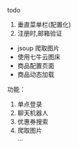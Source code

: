 todo
1. 垂直菜单栏(配置化) 
2. 注册时,邮箱验证  


-  jsoup 爬取图片
-  使用七牛云图床
-  商品配置页面
-  商品动态加载

  


功能：
1. 单点登录  
2. 聊天机器人  
3. 优惠券搜索  
4. 爬取图片  
...


